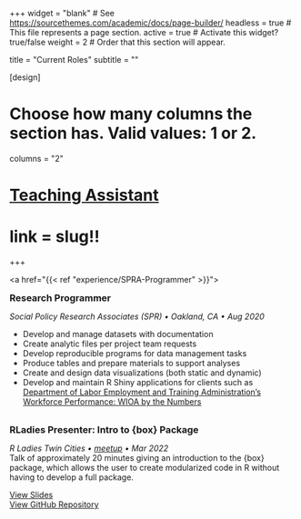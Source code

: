 +++
widget = "blank"  # See https://sourcethemes.com/academic/docs/page-builder/
headless = true  # This file represents a page section.
active = true  # Activate this widget? true/false
weight = 2  # Order that this section will appear.

title = "Current Roles"
subtitle = ""

[design]
  # Choose how many columns the section has. Valid values: 1 or 2.
  columns = "2"

# <a href="current/teaching-assistant"> Teaching Assistant </a> 
# link = slug!! 
+++

<a href="{{< ref "experience/SPRA-Programmer" >}}">
<h3 
style="
margin:0px 0px 0px 0px;
padding: 0px 0px 0px 0px;
">
Research Programmer  
</h3> 
</a>

*Social Policy Research Associates (SPR) • Oakland, CA • Aug 2020*  
- Develop and manage datasets with documentation 
- Create analytic files per project team requests
- Develop reproducible programs for data management tasks
- Produce tables and prepare materials to support analyses 
- Create and design data visualizations (both static and dynamic) 
- Develop and maintain R Shiny applications for clients such as [Department of Labor Employment and Training Administration’s Workforce Performance: WIOA by the Numbers](https://www.dol.gov/agencies/eta/performance/results/interactive-data-analysis) 
<br>
<h3 
style="
margin:0px 0px 0px 0px;
padding: 0px 0px 0px 0px;
">
RLadies Presenter: Intro to {box} Package 
</h3> 

*R Ladies Twin Cities • [meetup](https://www.meetup.com/rladies-tc/events/284010281/?_xtd=gatlbWFpbF9jbGlja9oAJGRjMjIxYTM4LWEwZjQtNDE2OS04NmU3LWU0ZWFhZDg2MDgwNQ) • Mar 2022*  
Talk of approximately 20 minutes giving an introduction to the {box} package, which allows the user to create modularized code in R without having to develop a full package.  

[View Slides](https://MarEichler.github.io/rladies_box_intro/)  
[View GitHub Repository](https://github.com/MarEichler/rladies_box_intro)



<!-- image and files for home page should be in the static folder -->




